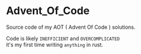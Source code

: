 # Advent_Of_Code
Source code of my AOT ( Advent Of Code ) solutions.

Code is likely `INEFFICIENT` and `OVERCOMPLICATED`  
it's my first time writing `anything` in rust.

